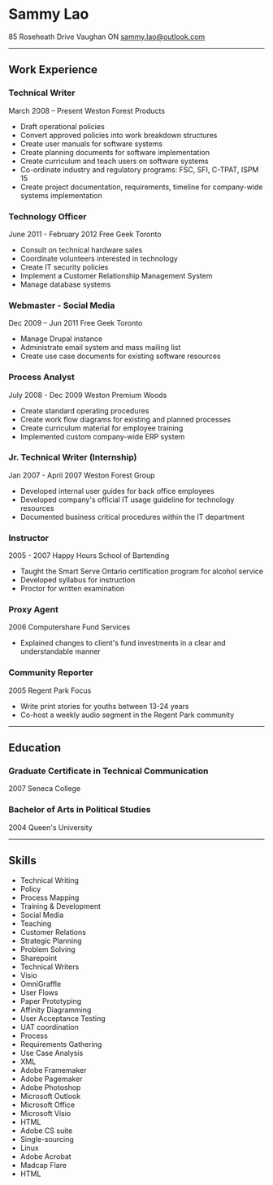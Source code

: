 # Sammy Lao
85 Roseheath Drive Vaughan ON 
sammy.lao@outlook.com

*****

## Work Experience

### Technical Writer
March 2008 – Present
Weston Forest Products
- Draft operational policies
- Convert approved policies into work breakdown structures
- Create user manuals for software systems
- Create planning documents for software implementation
- Create curriculum and teach users on software systems
- Co-ordinate industry and regulatory programs: FSC, SFI, C-TPAT, ISPM 15
- Create project documentation, requirements, timeline for company-wide systems implementation 

### Technology Officer
June 2011 - February 2012
Free Geek Toronto
- Consult on technical hardware sales
- Coordinate volunteers interested in technology
- Create IT security policies
- Implement a Customer Relationship Management System 
- Manage database systems

### Webmaster - Social Media
Dec 2009 – Jun 2011
Free Geek Toronto
- Manage Drupal instance
- Administrate email system and mass mailing list
- Create use case documents for existing software resources

### Process Analyst
July 2008 - Dec 2009
Weston Premium Woods
- Create standard operating procedures
- Create work flow diagrams for existing and planned processes
- Create curriculum material for employee training
- Implemented custom company-wide ERP system

### Jr. Technical Writer (Internship) 
Jan 2007 - April 2007
Weston Forest Group
- Developed internal user guides for back office employees
- Developed company's official IT usage guideline for technology resources
- Documented business critical procedures within the IT department

### Instructor
2005 - 2007
Happy Hours School of Bartending
- Taught the Smart Serve Ontario certification program for alcohol service
- Developed syllabus for instruction
- Proctor for written examination

### Proxy Agent
2006
Computershare Fund Services
- Explained changes to client's fund investments in a clear and understandable manner

### Community Reporter
2005
Regent Park Focus
- Write print stories for youths between 13-24 years
- Co-host a weekly audio segment in the Regent Park community

****

## Education

### Graduate Certificate in Technical Communication
2007
Seneca College

### Bachelor of Arts in Political Studies
2004
Queen's University

****

## Skills
- Technical Writing 
- Policy 
- Process Mapping 
- Training & Development 
- Social Media 
- Teaching 
- Customer Relations 
- Strategic Planning 
- Problem Solving
- Sharepoint 
- Technical Writers 
- Visio 
- OmniGraffle 
- User Flows 
- Paper Prototyping 
- Affinity Diagramming 
- User Acceptance Testing 
- UAT coordination 
- Process 
- Requirements Gathering 
- Use Case Analysis 
- XML 
- Adobe Framemaker
- Adobe Pagemaker
- Adobe Photoshop
- Microsoft Outlook
- Microsoft Office
- Microsoft Visio	
- HTML
- Adobe CS suite
- Single-sourcing
- Linux
- Adobe Acrobat
- Madcap Flare
- HTML
